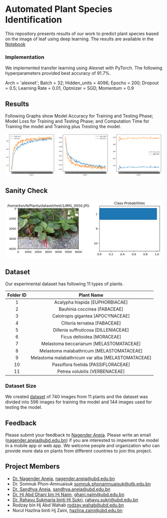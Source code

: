 # Automated Plant Species Identification

This repository presents results of our work to predict plant species based on the image of leaf using deep learning. The results are available in the [Notebook](https://github.com/naneja/plants/blob/master/02_Train.pdf)
 
### Implementation
We implemented transfer learning using Alexnet with PyTorch. The following hyperparameters provided best accuracy of 91.7%.

Arch = 'alexnet'; Batch = 32; Hidden_units = 4096; Epochs = 200; Dropout = 0.5; Learning Rate = 0.01, Optmizer = SGD, Momentum = 0.9

## Results
Following Graphs show Model Accuracy for Training and Testing Phase; Model Loss for Training and Testing Phase; and Computation Time for Training the model and Training plus Tresting the model.

![Model](https://github.com/naneja/plants/blob/master/figs/model.png)

## Sanity Check
![Output](https://github.com/naneja/plants/blob/master/figs/output.png)

## Dataset
Our experimental dataset has following 11 types of plants.

| Folder ID | Plant Name |
|:-------------:|:-------------:|
| 1   | Acalypha hispida [EUPHORBIACAE] |
| 2   | Bauhinia coccinea [FABACEAE] |
| 3   | Calotropis gigantea [APOCYNACEAE] |
| 4   | Clitoria ternatea [FABACEAE] |
| 5   | Dillenia suffruticosa [DILLENIACEAE] |
| 6   | Ficus deltoidea [MORACEAE] |
| 7   | Melastoma beccarianum [MELASTOMATACEAE] |
| 8   | Melastoma malabathricum [MELASTOMATACEAE] |
| 9   | Melastoma malabathricum var alba [MELASTOMATACEAE] |
| 10 | Passiflora foetida [PASSIFLORACEAE] |
| 11 | Petrea volubilis [VERBENACEAE] |

### Dataset Size
We created [dataset](https://www.dropbox.com/sh/t4j8t6kb7tozs0b/AAD1J0zsBrHTlIUR2BWcd71Ma?dl=0) of 740 images from 11 plants and the dataset was divided into 596 images for training the model and 144 images used for testing the model.


## Feedback
Please submit your feedback to [Nagender Aneja](http://expert.ubd.edu.bn/nagender.aneja). Please write an email (nagender.aneja@ubd.edu.bn) if you are interested to impement the model in a mobile app or web app. We welcome people and organization who can provide more data on plants from different countries to join this project. 

## Project Members
*  [Dr. Nagender Aneja](http://expert.ubd.edu.bn/nagender.aneja), nagender.aneja@ubd.edu.bn
*  Dr. Somnuk Phon-Amnuaisuk  somnuk.phonamnuaisuk@utb.edu.bn
*  [Dr. Sandhya Aneja](http://expert.ubd.edu.bn/sandhya.aneja), sandhya.aneja@ubd.edu.bn
*  [Dr. Hj Abd Ghani bin Hj Naim](http://expert.ubd.edu.bn/ghani.naim), ghani.naim@ubd.edu.bn
*  [Dr. Rahayu Sukmaria binti Hj Sukri](http://expert.ubd.edu.bn/rahayu.sukri), rahayu.sukri@ubd.edu.bn
*  Rodzay bin Hj Abd Wahab  rodzay.wahab@ubd.edu.bn 
*  Nurul Hazlina binti Hj Zaini, hazlina.zaini@ubd.edu.bn

